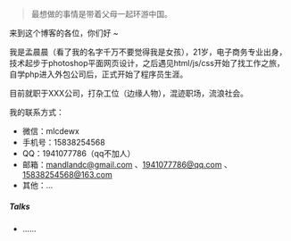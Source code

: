 > 最想做的事情是带着父母一起环游中国。

来到这个博客的各位，你们好 ~

我是孟晨晨（看了我的名字千万不要觉得我是女孩），21岁，电子商务专业出身，技术起步于photoshop平面网页设计，之后遇见html/js/css开始了找工作之旅，自学php进入外包公司后，正式开始了程序员生涯。

目前就职于XXX公司，打杂工位（边缘人物），混迹职场，流浪社会。

我的联系方式：

- 微信：mlcdewx
- 手机号：15838254568
- QQ：1941077786（qq不加人）
- 邮箱：mandlandc@gmail.com 、1941077786@qq.com 、15838254568@163.com
- 其他：...


##### Talks

- ......
